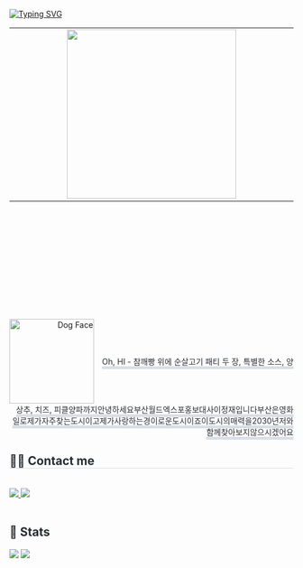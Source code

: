 [![Typing SVG](https://readme-typing-svg.demolab.com?font=Bebas+Neue&size=30&pause=1000&color=7690B7&center=%EA%B1%B0%EC%A7%93&vCenter=%EA%B1%B0%EC%A7%93&repeat=%EC%A7%84%EC%8B%A4&random=%EA%B1%B0%EC%A7%93&width=435&lines=just+take+me+straight+to+the+court)](https://github.com/myeongbogyeong)

<table style="width: 100%; height: 500px;">
  <tr>
    <!-- 왼쪽: 이미지 -->
    <td style="width: 50%; text-align: center; vertical-align: middle;">
      <a href="https://youtu.be/QxOpuD5iO0k?si=b6vpE2hL8xfhUUmy">
        <img src="https://img1.daumcdn.net/thumb/R1280x0/?scode=mtistory2&fname=https%3A%2F%2Fblog.kakaocdn.net%2Fdn%2FqvR8d%2FbtsLHS8IG4x%2FfRUNRUtcxqH64BgftObcb1%2Fimg.jpg" width="300" height="300" style="object-fit: cover;" />
      </a>
    </td>
      </h4>
    </td>
  </tr>
</table>


<p align="right">
  <img src="https://raw.githubusercontent.com/Tarikul-Islam-Anik/Animated-Fluent-Emojis/master/Emojis/Animals/Dog%20Face.png" alt="Dog Face" width="150" height="150" style="vertical-align: middle; margin-right: 10px;" />
  <span style="border-bottom: 5px solid #d8dee4; color: #282d33; vertical-align: middle;">
    Oh, HI - 참깨빵 위에 순살고기 패티 두 장, 특별한 소스, 양상추, 치즈, 피클양파까지안녕하세요부산월드엑스포홍보대사이정재입니다부산은영화일로제가자주찾는도시이고제가사랑하는경이로운도시이죠이도시의매력을2030년저와함께찾아보지않으시겠어요
  </span>
</p>




 <div style=●(#" style="color:white; font-size:10px; text-shadow:1px 1px 1px #97A9B9; text-decoration:none;) ●(#" style="color:white; font-size:15px; text-shadow:1px 1px 1px #97A9B9; text-decoration:none;) 뭐 어떻게 할 수 있는거지(#" style="text-decoration:none; color:black; background:white; border-radius:20px; line-height:1.3; padding:6.5px; display: inline-block; box-shadow: 1px 1px 1px #97A9B9;)>

   </div>
   <div style="text-align: left;">
   <h2 style="border-bottom: 1px solid #d8dee4; color: #282d33;"> 🧑‍💻 Contact me </h2> <br> 
   <div style="text-align: left;"> <a href=https://velog.io/@hktysh/posts> <img src="https://img.shields.io/badge/Velog-20C997?style=for-the-badge&logo=Velog&logoColor=white&link=https://velog.io/@hktysh/posts"> </a>
        <a href=mailto:hktysh@nextrunners.co.kr> <img src="https://img.shields.io/badge/Gmail-EA4335?style=for-the-badge&logo=Gmail&logoColor=white&link=mailto:zzazan0320@gmail.com"> </a>
         </div>  <br> 
   <div style="text-align: left;">  </div> 
   </div>
   <div style="text-align: left;"> 
   <h2 style="border-bottom: 1px solid #; color: #282d33;"> 🏅 Stats </h2> 
       <div style="text-align: left;"> 
             <img src="https://github-readme-stats.vercel.app/api/top-langs/?username=myeongbogyeong&layout=compact&hide=javascript,css,scss&langs_count=8"/>
<img src=https://github-readme-stats.vercel.app/api?username=myeongbogyeong&show_icons=true
         /> </div> 
   </div>

  
